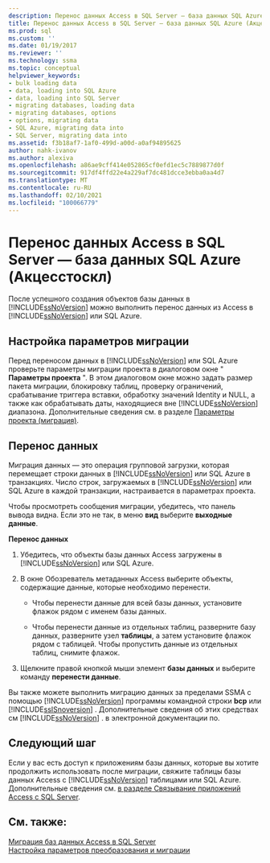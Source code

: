```yaml
---
description: Перенос данных Access в SQL Server — база данных SQL Azure (Акцесстоскл)
title: Перенос данных Access в SQL Server — база данных SQL Azure (Акцесстоскл) | Документация Майкрософт
ms.prod: sql
ms.custom: ''
ms.date: 01/19/2017
ms.reviewer: ''
ms.technology: ssma
ms.topic: conceptual
helpviewer_keywords:
- bulk loading data
- data, loading into SQL Azure
- data, loading into SQL Server
- migrating databases, loading data
- migrating databases, options
- options, migrating data
- SQL Azure, migrating data into
- SQL Server, migrating data into
ms.assetid: f3b18af7-1af0-499d-a00d-a0af94895625
author: nahk-ivanov
ms.author: alexiva
ms.openlocfilehash: a86ae9cff414e052865cf0efd1ec5c7889877d0f
ms.sourcegitcommit: 917df4ffd22e4a229af7dc481dcce3ebba0aa4d7
ms.translationtype: MT
ms.contentlocale: ru-RU
ms.lasthandoff: 02/10/2021
ms.locfileid: "100066779"
---
```

# <a name="migrating-access-data-into-sql-server---azure-sql-database-accesstosql"></a>Перенос данных Access в SQL Server — база данных SQL Azure (Акцесстоскл)
После успешного создания объектов базы данных в [!INCLUDE[ssNoVersion](../../includes/ssnoversion-md.md)] можно выполнить перенос данных из Access в [!INCLUDE[ssNoVersion](../../includes/ssnoversion-md.md)] или SQL Azure.  
  
## <a name="setting-migration-options"></a>Настройка параметров миграции  
Перед переносом данных в [!INCLUDE[ssNoVersion](../../includes/ssnoversion-md.md)] или SQL Azure проверьте параметры миграции проекта в диалоговом окне " **Параметры проекта** ". В этом диалоговом окне можно задать размер пакета миграции, блокировку таблиц, проверку ограничений, срабатывание триггера вставки, обработку значений Identity и NULL, а также как обрабатывать даты, находящиеся вне [!INCLUDE[ssNoVersion](../../includes/ssnoversion-md.md)] диапазона. Дополнительные сведения см. в разделе [Параметры проекта (миграция)](./project-settings-migration-accesstosql.md).  
  
## <a name="migrating-data"></a>Перенос данных  
Миграция данных — это операция групповой загрузки, которая перемещает строки данных в [!INCLUDE[ssNoVersion](../../includes/ssnoversion-md.md)] или SQL Azure в транзакциях. Число строк, загружаемых в [!INCLUDE[ssNoVersion](../../includes/ssnoversion-md.md)] или SQL Azure в каждой транзакции, настраивается в параметрах проекта.  
  
Чтобы просмотреть сообщения миграции, убедитесь, что панель вывода видна. Если это не так, в меню **вид** выберите **выходные данные**.  
  
**Перенос данных**  
  
1.  Убедитесь, что объекты базы данных Access загружены в [!INCLUDE[ssNoVersion](../../includes/ssnoversion-md.md)] или SQL Azure.  
  
2.  В окне Обозреватель метаданных Access выберите объекты, содержащие данные, которые необходимо перенести.  
  
    -   Чтобы перенести данные для всей базы данных, установите флажок рядом с именем базы данных.  
  
    -   Чтобы перенести данные из отдельных таблиц, разверните базу данных, разверните узел **таблицы**, а затем установите флажок рядом с таблицей. Чтобы пропустить данные из отдельных таблиц, снимите флажок.  
  
3.  Щелкните правой кнопкой мыши элемент **базы данных** и выберите команду **перенести данные**.  
  
Вы также можете выполнить миграцию данных за пределами SSMA с помощью [!INCLUDE[ssNoVersion](../../includes/ssnoversion-md.md)] программы командной строки **bcp** или [!INCLUDE[ssISnoversion](../../includes/ssisnoversion-md.md)] . Дополнительные сведения об этих средствах см [!INCLUDE[ssNoVersion](../../includes/ssnoversion-md.md)] . в электронной документации по.  
  
## <a name="next-step"></a>Следующий шаг  
Если у вас есть доступ к приложениям базы данных, которые вы хотите продолжить использовать после миграции, свяжите таблицы базы данных Access с [!INCLUDE[ssNoVersion](../../includes/ssnoversion-md.md)] таблицами или SQL Azure. Дополнительные сведения см. [в разделе Связывание приложений Access с SQL Server](linking-access-applications-to-sql-server-azure-sql-db-accesstosql.md).  
  
## <a name="see-also"></a>См. также:  
[Миграция баз данных Access в SQL Server](migrating-access-databases-to-sql-server-azure-sql-db-accesstosql.md)  
[Настройка параметров преобразования и миграции](setting-conversion-and-migration-options-accesstosql.md)  
